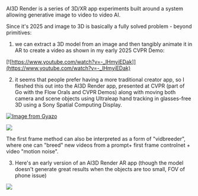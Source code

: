 AI3D Render is a series of 3D/XR app experiments built around a system allowing generative image to video to video AI. 

Since it's 2025 and image to 3D is basically a fully solved problem - beyond primitives:

1) we can extract a 3D model from an image and then tangibly animate it in AR to create a video as shown in my early 2025 CVPR Demo: 

[![https://www.youtube.com/watch?v=-_IHmyiEDak]](https://www.youtube.com/watch?v=-_IHmyiEDak)

2) it seems that people prefer having a more traditional creator app, so I fleshed this out into the AI3D Render app, presented at CVPR (part of Go with the Flow Orals and CVPR Demos) along with moving both camera and scene objects using Ultraleap hand tracking in glasses-free 3D using a Sony Spatial Computing Display. 

[![Image from Gyazo](https://i.gyazo.com/7cdc36a9ade230aa33a62cdc9da7b7fe.gif)](https://gyazo.com/7cdc36a9ade230aa33a62cdc9da7b7fe)

![](https://www.youtube.com/watch?v=wbkcvBow6vA)

The first frame method can also be interpreted as a form of "vidbreeder", where one can "breed" new videos from a prompt+ first frame controlnet + video "motion noise". 


3) Here's an early version of an AI3D Render AR app (though the model doesn't generate great results when the objects are too small, FOV of phone issue)

![](https://www.youtube.com/watch?v=JcorlEGGswk)
